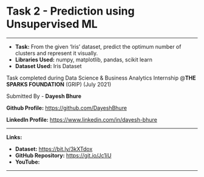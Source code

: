 # Task 2 - Prediction using Unsupervised ML
---

* **Task:** From the given ‘Iris’ dataset, predict the optimum number of clusters and represent it visually.
* **Libraries Used:** numpy, matplotlib, pandas, scikit learn
* **Dataset Used:** Iris Dataset

Task completed during Data Science & Business Analytics Internship @**THE SPARKS FOUNDATION** (GRIP) (July 2021)

Submitted By -
**Dayesh Bhure**

**Github Profile:** https://github.com/DayeshBhure

**LinkedIn Profile:** https://www.linkedin.com/in/dayesh-bhure

---

**Links:**

* **Dataset:** https://bit.ly/3kXTdox
* **GitHub Repository:** https://git.io/Jc1iU
* **YouTube:** 

---
